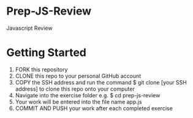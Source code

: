 # Prep-JS-Review
Javascript Review

# Getting Started
1.  FORK this repository
2.  CLONE this repo to your personal GitHub account
3.  COPY the SSH address and run the command $ git clone [your SSH address] to clone this repo onto your computer
4.  Navigate into the exercise folder e.g. $ cd prep-js-review
5.  Your work will be entered into the file name app.js
6.  COMMIT AND PUSH your work after each completed exercise
